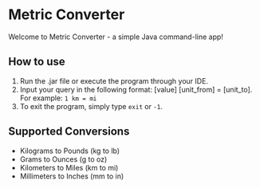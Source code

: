 # Metric Converter

Welcome to Metric Converter - a simple Java command-line app!

## How to use
1. Run the .jar file or execute the program through your IDE.
2. Input your query in the following format: [value] [unit_from] = [unit_to]. For example: `1 km = mi`
3. To exit the program, simply type `exit` or `-1`.

## Supported Conversions
- Kilograms to Pounds (kg to lb)
- Grams to Ounces (g to oz)
- Kilometers to Miles (km to mi)
- Millimeters to Inches (mm to in)
